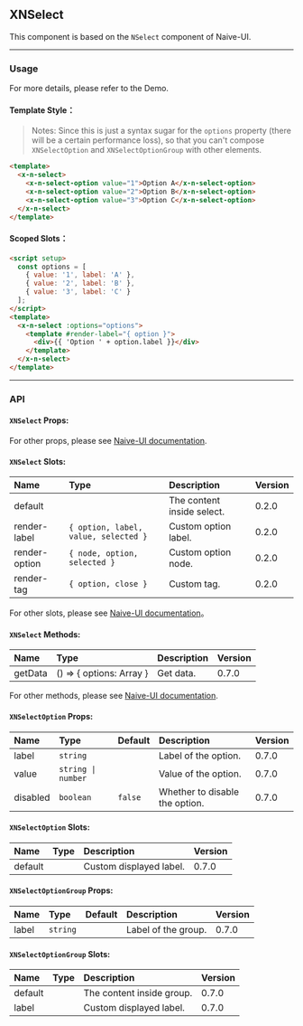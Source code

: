 ﻿## XNSelect

This component is based on the `NSelect` component of Naive-UI.

---

### Usage

For more details, please refer to the Demo.

#### Template Style：

> Notes: Since this is just a syntax sugar for the `options` property (there will be a certain performance loss), so that you can't compose `XNSelectOption` and `XNSelectOptionGroup` with other elements.

```html
<template>
  <x-n-select>
    <x-n-select-option value="1">Option A</x-n-select-option>
    <x-n-select-option value="2">Option B</x-n-select-option>
    <x-n-select-option value="3">Option C</x-n-select-option>
  </x-n-select>
</template>
```

#### Scoped Slots：

```html
<script setup>
  const options = [
    { value: '1', label: 'A' },
    { value: '2', label: 'B' },
    { value: '3', label: 'C' }
  ];
</script>
<template>
  <x-n-select :options="options">
    <template #render-label="{ option }">
      <div>{{ 'Option ' + option.label }}</div>
    </template>
  </x-n-select>
</template>
```

---

### API

#### `XNSelect` Props:

For other props, please see [Naive-UI documentation](https://www.naiveui.com/en-US/os-theme/components/select#Select-Props).

#### `XNSelect` Slots:

| Name          | Type                                 | Description                | Version |
| :------------ | :----------------------------------- | :------------------------- | :------ |
| default       |                                      | The content inside select. | 0.2.0   |
| render-label  | `{ option, label, value, selected }` | Custom option label.       | 0.2.0   |
| render-option | `{ node, option, selected }`         | Custom option node.        | 0.2.0   |
| render-tag    | `{ option, close }`                  | Custom tag.                | 0.2.0   |

For other slots, please see [Naive-UI documentation](https://www.naiveui.com/en-US/os-theme/components/select#Select-Slots)。

#### `XNSelect` Methods:

| Name    | Type                                   | Description | Version |
| :------ | :------------------------------------- | :---------- | :------ |
| getData | () => { options: Array<SelectOption> } | Get data.   | 0.7.0   |

For other methods, please see [Naive-UI documentation](https://www.naiveui.com/en-US/os-theme/components/select#Select-Methods).

#### `XNSelectOption` Props:

| Name     | Type               | Default | Description                    | Version |
| :------- | :----------------- | :------ | :----------------------------- | :------ |
| label    | `string`           |         | Label of the option.           | 0.7.0   |
| value    | `string \| number` |         | Value of the option.           | 0.7.0   |
| disabled | `boolean`          | `false` | Whether to disable the option. | 0.7.0   |

#### `XNSelectOption` Slots:

| Name    | Type | Description             | Version |
| :------ | :--- | :---------------------- | :------ |
| default |      | Custom displayed label. | 0.7.0   |

#### `XNSelectOptionGroup` Props:

| Name  | Type     | Default | Description         | Version |
| :---- | :------- | :------ | :------------------ | :------ |
| label | `string` |         | Label of the group. | 0.7.0   |

#### `XNSelectOptionGroup` Slots:

| Name    | Type | Description               | Version |
| :------ | :--- | :------------------------ | :------ |
| default |      | The content inside group. | 0.7.0   |
| label   |      | Custom displayed label.   | 0.7.0   |
